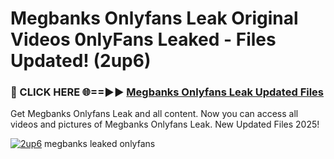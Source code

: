 # Megbanks Onlyfans Leak Original Videos 0nlyFans Leaked - Files Updated! (2up6)

<h3>🔴 CLICK HERE 🌐==►► <a href="https://tinyurl.com/brd5kh86" rel="nofollow">Megbanks Onlyfans Leak Updated Files</a></h3>

Get Megbanks Onlyfans Leak and all content. Now you can access all videos and pictures of Megbanks Onlyfans Leak. New Updated Files 2025!

[![2up6](https://i.imgur.com/K7sEzmb.gif)](https://tinyurl.com/brd5kh86)
megbanks leaked onlyfans
